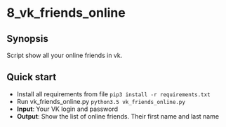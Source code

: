 # 8_vk_friends_online

## Synopsis

Script show all your online friends in vk.

## Quick start

 - Install all requirements from file `pip3 install -r requirements.txt`
 - Run vk_friends_online.py `python3.5 vk_friends_online.py`
 - **Input**: Your VK login and password
 - **Output**: Show the list of online friends. Their first name and last name

